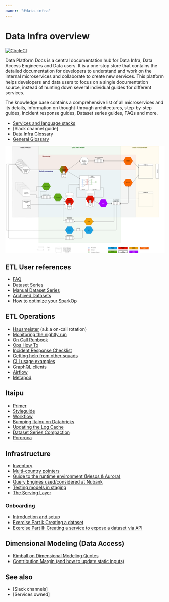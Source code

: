 ```yaml
---
owner: "#data-infra"
---
```


<!-- markdownlint-disable-file -->

# Data Infra overview

[![CircleCI](https://circleci.com/gh/nubank/data-platform-docs.svg?style=svg&circle-token=0d7949cdca982ceb84320b0184c1f529d52df53e)](https://circleci.com/gh/nubank/data-platform-docs)

Data Platform Docs is a central documentation hub for Data Infra, Data Access Engineers and Data users.  It is a one-stop store that contains the detailed documentation for developers to understand and work on the internal microservices and collaborate to create new services. This platform helps developers and data users to focus on a single documentation source, instead of hunting down several individual guides for different services.

The knowledge base contains a comprehensive list of all microservices and its details, information on thought-through architectures, step-by-step guides, Incident response guides, Dataset series guides, FAQs and more.

* [Services and language stacks](/about/data-infra/services-language-stacks.md)
* [Slack channel guide]
* [Data Infra Glossary](../../glossary.md)
* [General Glossary](https://github.com/nubank/playbooks/blob/master/docs/glossary.md)

![Image of our infra](../../images/DataInfraArchitecture.png)

## ETL User references

* [FAQ](../../data-users/etl_users/FAQ.md)
* [Dataset Series](../../data-users/etl_users/dataset_series.md)
* [Manual Dataset Series](../../data-users/etl_users/manual_dataset_series.md)
* [Archived Datasets](../../data-users/etl_users/archived_datasets.md)
* [How to optimize your SparkOp](../../data-users/etl_users/optimizing_your_sparkop.md)

## ETL Operations

* [Hausmeister](../../on-call/data-infra/hausmeister.md) (a.k.a on-call rotation)
* [Monitoring the nightly run](../../on-call/data-infra/monitoring_nightly_run.md)
* [On Call Runbook](../../on-call/data-infra/on_call_runbook.md)
* [Ops How To](../../on-call/data-infra/ops_how_to.md)
* [Incident Response Checklist](../../on-call/data-infra/incident_response_checklist.md)
* [Getting help from other squads](../../on-call/data-infra/getting_help_from_other_squads.md)
* [CLI usage examples](../../on-call/data-infra/tools/cli_examples.md)
* [GraphQL clients](../../tools/graphql_clients.md)
* [Airflow](../../tools/airflow.md)
* [Metapod](../../how-tos/metapod.md)

## Itaipu

* [Primer](../../services/data-processing/itaipu/itaipu.md)
* [Styleguide](../../how-tos/itaipu/styleguide.md)
* [Workflow](../../how-tos/itaipu/workflow.md)
* [Bumping Itaipu on Databricks](../../tools/databricks/library_bump.md)
* [Updating the Log Cache](../../how-tos/itaipu/log_cache_update.md)
* [Dataset Series Compaction](../../troubleshooting/dataset_series_compaction.md)
* [Pororoca](../../how-tos/itaipu/pororoca.md)

## Infrastructure

* [Inventory](../../infrastructure/data-infra/inventory.md)
* [Multi-country pointers](../../infrastructure/data-infra/multi-country.md)
* [Guide to the runtime environment (Mesos & Aurora)](../../infrastructure/data-infra/guide-to-the-runtime-environment.md)
* [Query Engines used/considered at Nubank](../../infrastructure/data-infra/query_engines.md)
* [Testing models in staging](../../infrastructure/data-infra/testing-models.md)
* [The Serving Layer](../../infrastructure/data-infra/serving_layer.md)

### Onboarding

* [Introduction and setup](../../onboarding/data-infra/introduction.md)
* [Exercise Part I: Creating a dataset](../../onboarding/data-infra/dataset-exercise.md)
* [Exercise Part II: Creating a service to expose a dataset via API](../../onboarding/data-infra/service-exercise.md)

## Dimensional Modeling (Data Access)

* [Kimball on Dimensional Modeling Quotes](../../data-analytics/dimensional_modeling/kimball.md)
* [Contribution Margin (and how to update static inputs)](../../data-analytics/dimensional_modeling/contribution_margin.md)

## See also

- [Slack channels]
- [Services owned]
